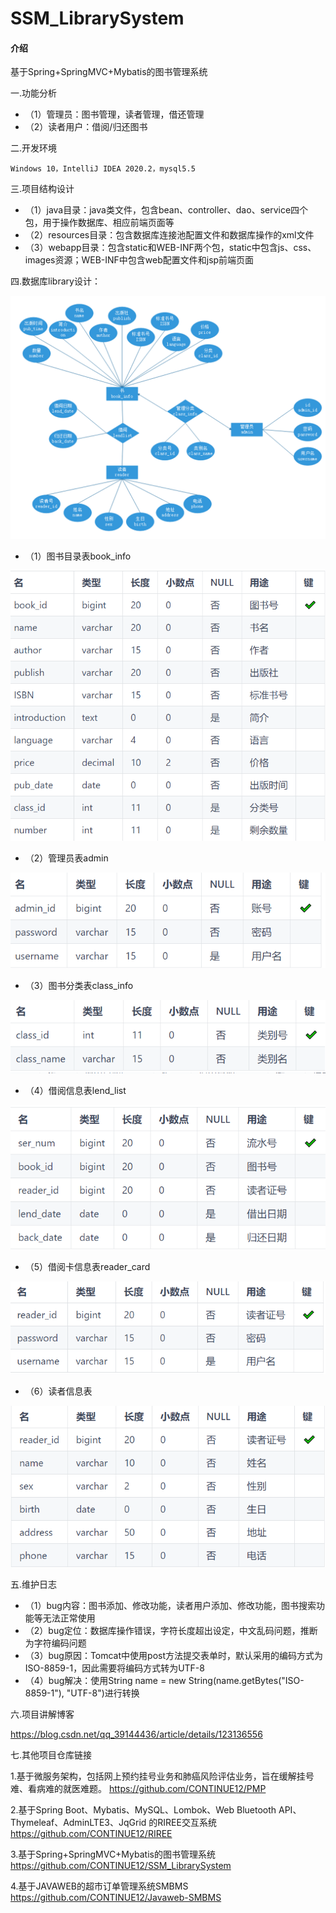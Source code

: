 # SSM_LibrarySystem

#### 介绍
基于Spring+SpringMVC+Mybatis的图书管理系统

一.功能分析 

- （1）管理员：图书管理，读者管理，借还管理
- （2）读者用户：借阅/归还图书

二.开发环境

    Windows 10，IntelliJ IDEA 2020.2，mysql5.5
	
三.项目结构设计

- （1）java目录：java类文件，包含bean、controller、dao、service四个包，用于操作数据库、相应前端页面等
- （2）resources目录：包含数据库连接池配置文件和数据库操作的xml文件
- （3）webapp目录：包含static和WEB-INF两个包，static中包含js、css、images资源；WEB-INF中包含web配置文件和jsp前端页面

四.数据库library设计：

![输入图片说明](imagesimage.png)

- （1）图书目录表book_info

![输入图片说明](images1.png)

- （2）管理员表admin

![输入图片说明](images2.png)

- （3）图书分类表class_info

![输入图片说明](images3.png)

- （4）借阅信息表lend_list

![输入图片说明](images4.png)

- （5）借阅卡信息表reader_card

![输入图片说明](images5.png)

- （6）读者信息表

![输入图片说明](images6.png)


五.维护日志

- （1）bug内容：图书添加、修改功能，读者用户添加、修改功能，图书搜索功能等无法正常使用
- （2）bug定位：数据库操作错误，字符长度超出设定，中文乱码问题，推断为字符编码问题
- （3）bug原因：Tomcat中使用post方法提交表单时，默认采用的编码方式为ISO-8859-1，因此需要将编码方式转为UTF-8    
- （4）bug解决：使用String name = new String(name.getBytes("ISO-8859-1"), "UTF-8")进行转换

六.项目讲解博客

https://blog.csdn.net/qq_39144436/article/details/123136556

七.其他项目仓库链接

1.基于微服务架构，包括网上预约挂号业务和肺癌风险评估业务，旨在缓解挂号难、看病难的就医难题。
https://github.com/CONTINUE12/PMP

2.基于Spring Boot、Mybatis、MySQL、Lombok、Web Bluetooth API、Thymeleaf、AdminLTE3、JqGrid 的RIREE交互系统
https://github.com/CONTINUE12/RIREE

3.基于Spring+SpringMVC+Mybatis的图书管理系统 
https://github.com/CONTINUE12/SSM_LibrarySystem

4.基于JAVAWEB的超市订单管理系统SMBMS
https://github.com/CONTINUE12/Javaweb-SMBMS

